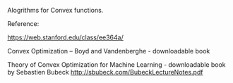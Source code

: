 Alogrithms for Convex functions.

Reference:

https://web.stanford.edu/class/ee364a/

Convex Optimization – Boyd and Vandenberghe - downloadable book


Theory of Convex Optimization for Machine Learning - downloadable book by Sebastien Bubeck
http://sbubeck.com/BubeckLectureNotes.pdf

